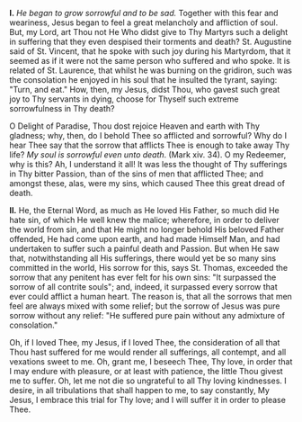 
**I\.** *He began to grow sorrowful and to be sad.* Together with this fear and weariness, Jesus began to feel a great melancholy and affliction of soul. But, my Lord, art Thou not He Who didst give to Thy Martyrs such a delight in suffering that they even despised their torments and death? St. Augustine said of St. Vincent, that he spoke with such joy during his Martyrdom, that it seemed as if it were not the same person who suffered and who spoke. It is related of St. Laurence, that whilst he was burning on the gridiron, such was the consolation he enjoyed in his soul that he insulted the tyrant, saying: \"Turn, and eat.\" How, then, my Jesus, didst Thou, who gavest such great joy to Thy servants in dying, choose for Thyself such extreme sorrowfulness in Thy death?

O Delight of Paradise, Thou dost rejoice Heaven and earth with Thy gladness; why, then, do I behold Thee so afflicted and sorrowful? Why do I hear Thee say that the sorrow that afflicts Thee is enough to take away Thy life? *My soul is sorrowful even unto death*. (Mark xiv. 34). O my Redeemer, why is this? Ah, I understand it all! It was less the thought of Thy sufferings in Thy bitter Passion, than of the sins of men that afflicted Thee; and amongst these, alas, were my sins, which caused Thee this great dread of death.

**II\.** He, the Eternal Word, as much as He loved His Father, so much did He hate sin, of which He well knew the malice; wherefore, in order to deliver the world from sin, and that He might no longer behold His beloved Father offended, He had come upon earth, and had made Himself Man, and had undertaken to suffer such a painful death and Passion. But when He saw that, notwithstanding all His sufferings, there would yet be so many sins committed in the world, His sorrow for this, says St. Thomas, exceeded the sorrow that any penitent has ever felt for his own sins: \"It surpassed the sorrow of all contrite souls\"; and, indeed, it surpassed every sorrow that ever could afflict a human heart. The reason is, that all the sorrows that men feel are always mixed with some relief; but the sorrow of Jesus was pure sorrow without any relief: \"He suffered pure pain without any admixture of consolation.\"

Oh, if I loved Thee, my Jesus, if I loved Thee, the consideration of all that Thou hast suffered for me would render all sufferings, all contempt, and all vexations sweet to me. Oh, grant me, I beseech Thee, Thy love, in order that I may endure with pleasure, or at least with patience, the little Thou givest me to suffer. Oh, let me not die so ungrateful to all Thy loving kindnesses. I desire, in all tribulations that shall happen to me, to say constantly, My Jesus, I embrace this trial for Thy love; and I will suffer it in order to please Thee.

